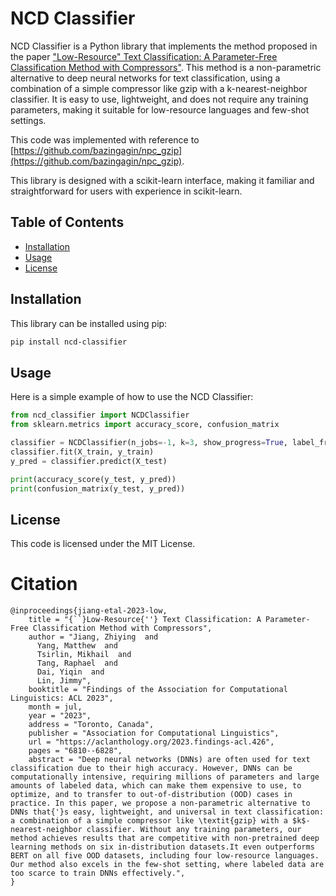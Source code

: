 # NCD Classifier

NCD Classifier is a Python library that implements the method proposed in the paper ["Low-Resource" Text Classification: A Parameter-Free Classification Method with Compressors"](https://aclanthology.org/2023.findings-acl.426/). This method is a non-parametric alternative to deep neural networks for text classification, using a combination of a simple compressor like gzip with a k-nearest-neighbor classifier. It is easy to use, lightweight, and does not require any training parameters, making it suitable for low-resource languages and few-shot settings.

This code was implemented with reference to [https://github.com/bazingagin/npc_gzip](https://github.com/bazingagin/npc_gzip).

This library is designed with a scikit-learn interface, making it familiar and straightforward for users with experience in scikit-learn.

## Table of Contents

- [Installation](#installation)
- [Usage](#usage)
- [License](#license)

## Installation

This library can be installed using pip:

```bash
pip install ncd-classifier
```

## Usage

Here is a simple example of how to use the NCD Classifier:

```python
from ncd_classifier import NCDClassifier
from sklearn.metrics import accuracy_score, confusion_matrix

classifier = NCDClassifier(n_jobs=-1, k=3, show_progress=True, label_frequency_weighting=False)
classifier.fit(X_train, y_train)
y_pred = classifier.predict(X_test)

print(accuracy_score(y_test, y_pred))
print(confusion_matrix(y_test, y_pred))
```

## License

This code is licensed under the MIT License.

# Citation

```
@inproceedings{jiang-etal-2023-low,
    title = "{``}Low-Resource{''} Text Classification: A Parameter-Free Classification Method with Compressors",
    author = "Jiang, Zhiying  and
      Yang, Matthew  and
      Tsirlin, Mikhail  and
      Tang, Raphael  and
      Dai, Yiqin  and
      Lin, Jimmy",
    booktitle = "Findings of the Association for Computational Linguistics: ACL 2023",
    month = jul,
    year = "2023",
    address = "Toronto, Canada",
    publisher = "Association for Computational Linguistics",
    url = "https://aclanthology.org/2023.findings-acl.426",
    pages = "6810--6828",
    abstract = "Deep neural networks (DNNs) are often used for text classification due to their high accuracy. However, DNNs can be computationally intensive, requiring millions of parameters and large amounts of labeled data, which can make them expensive to use, to optimize, and to transfer to out-of-distribution (OOD) cases in practice. In this paper, we propose a non-parametric alternative to DNNs that{'}s easy, lightweight, and universal in text classification: a combination of a simple compressor like \textit{gzip} with a $k$-nearest-neighbor classifier. Without any training parameters, our method achieves results that are competitive with non-pretrained deep learning methods on six in-distribution datasets.It even outperforms BERT on all five OOD datasets, including four low-resource languages. Our method also excels in the few-shot setting, where labeled data are too scarce to train DNNs effectively.",
}
```
